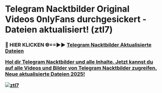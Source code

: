 # Telegram Nacktbilder Original Videos 0nlyFans durchgesickert - Dateien aktualisiert! (ztl7)

<h3>🔴 HIER KLICKEN 🌐==►► <a href="https://tinyurl.com/h6vf6nb8" rel="nofollow">Telegram Nacktbilder Aktualisierte Dateien

Hol dir Telegram Nacktbilder und alle Inhalte. Jetzt kannst du auf alle Videos und Bilder von Telegram Nacktbilder zugreifen. Neue aktualisierte Dateien 2025!

[![ztl7](https://i.imgur.com/sD4kR3V.gif)](https://tinyurl.com/h6vf6nb8)
